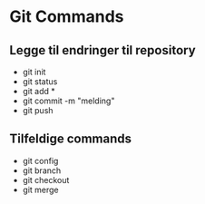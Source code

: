 # Git Commands

## Legge til endringer til repository
- git init
- git status
- git add *
- git commit -m "melding"
- git push

## Tilfeldige commands
- git config
- git branch
- git checkout
- git merge